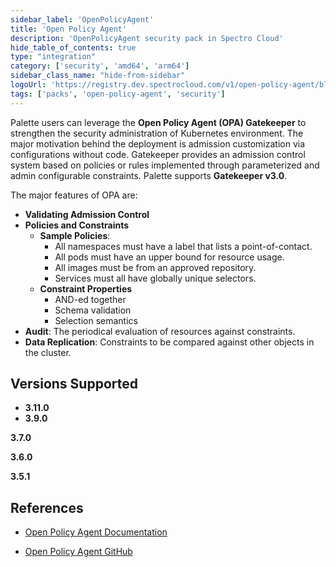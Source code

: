 ```yaml
---
sidebar_label: 'OpenPolicyAgent'
title: 'Open Policy Agent'
description: 'OpenPolicyAgent security pack in Spectro Cloud'
hide_table_of_contents: true
type: "integration"
category: ['security', 'amd64', 'arm64']
sidebar_class_name: "hide-from-sidebar"
logoUrl: 'https://registry.dev.spectrocloud.com/v1/open-policy-agent/blobs/sha256:fcbad202dc9ca5e7a756562d8f9fc180ee77474034447dabc302d8a5a2bbe148?type=image/png" alt="OpenPolicyAgent logo'
tags: ['packs', 'open-policy-agent', 'security']
---
```



Palette users can leverage the **Open Policy Agent (OPA) Gatekeeper** to strengthen the security administration of Kubernetes environment. The major motivation behind the deployment is admission customization via configurations without code. Gatekeeper provides an admission control system based on policies or rules implemented through parameterized and admin configurable constraints. Palette supports **Gatekeeper v3.0**.

The major features of OPA are:

* **Validating Admission Control**
* **Policies and Constraints**
  * **Sample Policies**:
    * All namespaces must have a label that lists a point-of-contact.
    * All pods must have an upper bound for resource usage.
    * All images must be from an approved repository.
    * Services must all have globally unique selectors.
  * **Constraint Properties**
    * AND-ed together
    * Schema validation
    * Selection semantics
* **Audit**: The periodical evaluation of resources against constraints.
* **Data Replication**: Constraints to be compared against other objects in the cluster.

## Versions Supported

<Tabs queryString="versions">

<TabItem label="3.9.x" value="3.9.x">

* **3.11.0**
* **3.9.0**

</TabItem>


<TabItem label="3.7.x" value="3.7.x">

**3.7.0**

</TabItem>

<TabItem label="3.6.x" value="3.6.x">

**3.6.0**

</TabItem>

<TabItem label="3.5.x" value="3.5.x">

**3.5.1**

</TabItem>

</Tabs>

## References

- [Open Policy Agent Documentation](https://open-policy-agent.github.io/gatekeeper/website/docs)

- [Open Policy Agent GitHub](https://github.com/open-policy-agent/gatekeeper)


